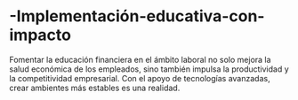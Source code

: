 # -Implementación-educativa-con-impacto
Fomentar la educación financiera en el ámbito laboral no solo mejora la salud económica de los empleados, sino también impulsa la productividad y la competitividad empresarial. Con el apoyo de tecnologías avanzadas, crear ambientes más estables es una realidad.
